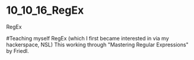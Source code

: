 # 10_10_16_RegEx
RegEx

#Teaching myself RegEx (which I first became interested in via my hackerspace, NSL)
This working through "Mastering Regular Expressions" by Friedl.


